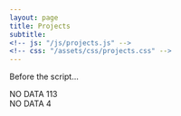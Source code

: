 ```yaml
---
layout: page
title: Projects
subtitle: 
<!-- js: "/js/projects.js" -->
<!-- css: "/assets/css/projects.css" -->
---
```


<p>Before the script...</p>

<style>
table {
  border-collapse: collapse;
  width: 100%;
  height:200px;
  background-color: #111111; 
  color:#111111;
}

th, tr, td {
  padding: 0px;
  text-align: center;
  border-bottom: 1px solid #ddd;
  max-width: 55px;
  height:100%;
  
}


text {
  padding: 0px;
  width: 100px;
  height:80px;
  border-bottom: 1px solid #ddd;
  text-align:center;  
  margin:0px 10px;
}

img {
  padding: 0px;
  width: 100px;
  height:80px;
  border-bottom: 1px solid #ddd;
  vertical-align:top; 
  margin:0px 10px;
  max-width: 900px;
  
}

tr:hover {background-color:'#111111';}
</style>

<script src="https://ajax.googleapis.com/ajax/libs/jquery/2.1.1/jquery.min.js"></script>

<div id="container">
  <div id="output">NO DATA 113</div>
  <div id="output2">NO DATA 4</div>
</div>

<script>
   
  function tableCreate(table_id,rows,cols){
    var body = document.body;
    tbl = document.createElement(table_id);
    for(var i = 0; i < rows; i++){
        var tr = tbl.insertRow();           
        for(var j = 0; j < cols; j++){            
            if(i == rows){   
            var td = tr.insertCell();               
                break;                
                
            } else {            
                var td = tr.insertCell();
                if(i == rows ){
                    td.setAttribute('rowSpan', '5');  
                    
                }
            }            
        }       
        
    }
    return tbl;
}
  
</script>


<script>

  function tableFillData(){
    var url = "https://danieltobon43.pythonanywhere.com/projects";     

    $.ajax({
      method: "GET",
      cache: false,
      url: url,
      dataType: "json",
      success: function(data) {

        var key=0
        var rows = 0;
        for(key in data.projects) {
          if(data.projects.hasOwnProperty(key)) {
            rows++;
          }
        }
        
        console.log(rows);     
        data = JSON.stringify([data.projects]);    
        data = JSON.parse(data);
        
        table = tableCreate("table",1,rows);
        
        var row = 0;
        var col = 0;    
        data.forEach(obj => {
          Object.entries(obj).forEach(([key, value]) => {
                      
            if (col == 0){
            
              var div1 = document.createElement("div");  
              var div2 = document.createElement("div"); 
              var div3 = document.createElement("div"); 
              var td = table.rows[row].cells[0];
              var img = document.createElement("img");             
              img.src = value.images;              
              img.onclick = function() {
                window.location.href = value.url;
              }
              div1.appendChild(img);
              div2.appendChild(document.createTextNode(value.name));
              div3.appendChild(document.createTextNode(value.description));
              td.appendChild(div1)
              td.appendChild(div2)
              td.appendChild(div3)
              col++;  
            
            }else{
              var div = document.createElement("div");   
              var td = table.rows[row].cells[1];
              var img = document.createElement("img");
              img.src = value.images;
              
              td.appendChild(document.createTextNode(value.name)); 
              
        
              td.appendChild(img);              
              td.appendChild(document.createTextNode(value.description));
              col=0;
              row++;        
            
            }         
          }); 
        }); 

      
        // document.body.appendChild(table);     
        document.getElementById('output').appendChild(table)
      },
      error: function(error) {
        //What do you want to do with the error?
        document.getElementById('output2').innerHTML = "error nene";
      },
    }); 

  }
  

 tableFillData(); 
</script>




